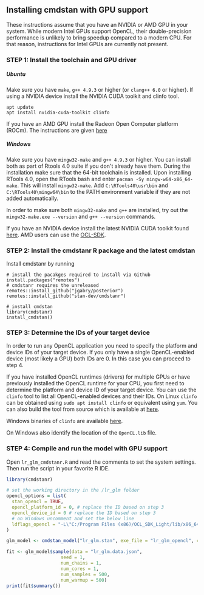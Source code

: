 ## Installing cmdstan with GPU support

These instructions assume that you have an NVIDIA or AMD GPU in your system. While modern Intel GPUs support OpenCL, their double-precision performance is unlikely to bring speedup compared to a modern CPU. For that reason, instructions for Intel GPUs are currently not present.

### STEP 1: Install the toolchain and GPU driver

##### Ubuntu

Make sure you have `make`, `g++ 4.9.3` or higher (or `clang++ 6.0` or higher).
If using a NVIDIA device install the NVIDIA CUDA toolkit and clinfo tool.

```
apt update
apt install nvidia-cuda-toolkit clinfo
```

If you have an AMD GPU install the Radeon Open Computer platform (ROCm). The instructions are given [here](https://rocm-documentation.readthedocs.io/en/latest/Installation_Guide/Installation-Guide.html)

##### Windows

Make sure you have `mingw32-make` and `g++ 4.9.3` or higher. You can install both as part of Rtools 4.0 suite if you don't already have them. During the installation make sure that the 64-bit toolchain is installed. Upon installing RTools 4.0, open the RTools bash and enter `pacman -Sy mingw-w64-x86_64-make`. This will install `mingw32-make`. Add `C:\RTools40\usr\bin` and `C:\RTools40\mingw64\bin` to the PATH environment variable if they are not added automatically.

In order to make sure both `mingw32-make` and `g++` are installed, try out the `mingw32-make.exe --version` and `g++ --version` commands.

If you have an NVIDIA device install the latest NVIDIA CUDA toolkit found [here](https://developer.nvidia.com/cuda-toolkit). AMD users can use the [OCL-SDK](https://github.com/GPUOpen-LibrariesAndSDKs/OCL-SDK/releases).

### STEP 2: Install the cmdstanr R package and the latest cmdstan

Install cmdstanr by running

```
# install the pacakges required to install via Github
install.packages("remotes")
# cmdstanr requires the unreleased 
remotes::install_github("jgabry/posterior")
remotes::install_github("stan-dev/cmdstanr")

# install cmdstan
library(cmdstanr)
install_cmdstan()
```

### STEP 3: Determine the IDs of your target device

In order to run any OpenCL application you need to specify the platform and device IDs of your target device. If you only have a single OpenCL-enabled device (most likely a GPU) both IDs are 0. In this case you can proceed to step 4.

If you have installed OpenCL runtimes (drivers) for multiple GPUs or have previously installed the OpenCL runtime for your CPU, you first need to determine the platform and device ID of your target device. You can use the `clinfo` tool to list all OpenCL-enabled devices and their IDs. On Linux `clinfo` can be obtained using `sudo apt install clinfo` or equivalent using `yum`. You can also build the tool from source which is available at [here](https://github.com/Oblomov/clinfo).

Windows binaries of `clinfo` are available [here](https://github.com/Oblomov/clinfo#windows-support).

On Windows also identify the location of the `OpenCL.lib` file.

### STEP 4: Compile and run the model with GPU support

Open `lr_glm_cmdstanr.R` and read the comments to set the system settings. Then run the script in your favorite R IDE.

```R
library(cmdstanr)

# set the working directory in the /lr_glm folder
opencl_options = list(
  stan_opencl = TRUE,
  opencl_platform_id = 0, # replace the ID based on step 3
  opencl_device_id = 0 # replace the ID based on step 3
  # on Windows uncomment and set the below line
  ldflags_opencl = "-L\"C:/Program Files (x86)/OCL_SDK_Light/lib/x86_64\" -lOpenCL"
)

glm_model <- cmdstan_model("lr_glm.stan", exe_file = "lr_glm_opencl", cpp_options = opencl_options)

fit <- glm_model$sample(data = "lr_glm.data.json",
                    seed = 1,
                    num_chains = 1,
                    num_cores = 1,
                    num_samples = 500,
                    num_warmup = 500)
print(fit$summary())
```
